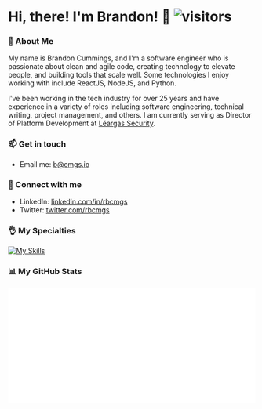 # Hi, there! I'm Brandon! :wave: ![visitors](https://visitor-badge.laobi.icu/badge?page_id=rbcmgs_visitor_badge_simple&left_color=royalblue&right_color=black)

### :memo: About Me

My name is Brandon Cummings, and I'm a software engineer who is passionate about clean and agile code, creating technology to elevate people, and building tools that scale well. Some technologies I enjoy working with include ReactJS, NodeJS, and Python.

I've been working in the tech industry for over 25 years and have experience in a variety of roles including software engineering, technical writing, project management, and others. I am currently serving as Director of Platform Development at [Léargas Security](https://www.leargassecurity.com/).

### :mailbox: Get in touch

- Email me: [b@cmgs.io](mailto:b@cmgs.io)

### :handshake: Connect with me

- LinkedIn: [linkedin.com/in/rbcmgs](https://www.linkedin.com/in/rbcmgs)
- Twitter: [twitter.com/rbcmgs](https://twitter.com/rbcmgs)

### :ok_hand: My Specialties

[![My Skills](https://skillicons.dev/icons?i=babel,bash,bootstrap,cloudflare,docker,elasticsearch,express,git,graphql,js,jest,materialui,mongodb,nginx,nodejs,npm,postgres,postman,py,pycharm,pytorch,react,sass,solidity,ts,vscode,webpack,windows,wordpress,yarn)](https://skillicons.dev)

### :bar_chart: My GitHub Stats

![if you see this, it means my metrics are not working](https://raw.githubusercontent.com/rbcmgs/rbcmgs/refs/heads/main/github-metrics.svg)
